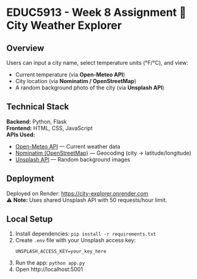 # EDUC5913 - Week 8 Assignment 🌆 City Weather Explorer

## Overview
Users can input a city name, select temperature units (°F/°C), and view:
- Current temperature (via **Open-Meteo API**)  
- City location (via **Nominatim / OpenStreetMap**)  
- A random background photo of the city (via **Unsplash API**) 

## Technical Stack
**Backend:** Python, Flask  
**Frontend:** HTML, CSS, JavaScript  
**APIs Used:**
- [Open-Meteo API](https://open-meteo.com/) — Current weather data  
- [Nominatim (OpenStreetMap)](https://nominatim.org/) — Geocoding (city → latitude/longitude)  
- [Unsplash API](https://unsplash.com/developers) — Random background images 

## Deployment
Deployed on Render: https://city-explorer.onrender.com  
⚠️ **Note:** Uses shared Unsplash API with 50 requests/hour limit.

## Local Setup
1. Install dependencies: `pip install -r requirements.txt`
2. Create `.env` file with your Unsplash access key:
   ```
   UNSPLASH_ACCESS_KEY=your_key_here
   ```
3. Run the app: `python app.py`
4. Open http://localhost:5001

